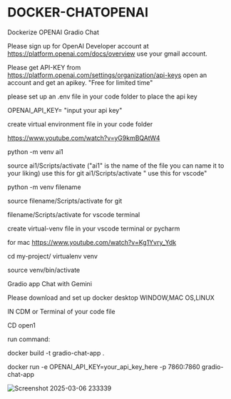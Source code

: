 # DOCKER-CHATOPENAI
Dockerize OPENAI Gradio Chat


Please sign up for OpenAI Developer account at https://platform.openai.com/docs/overview use your gmail account.

Please get API-KEY from https://platform.openai.com/settings/organization/api-keys open an account and get an apikey. "Free for limited time"

please set up an .env file in your code folder to place the api key

OPENAI_API_KEY= "input your api key"

create virtual environment file in your code folder

https://www.youtube.com/watch?v=yG9kmBQAtW4

python -m venv ai1

source ai1/Scripts/activate ("ai1" is the name of the file you can name it to your liking) use this for git ai1/Scripts/activate " use this for vscode"

python -m venv filename

source filename/Scripts/activate for git

filename/Scripts/activate for vscode terminal

create virtual-venv file in your vscode terminal or pycharm

for mac https://www.youtube.com/watch?v=Kg1Yvry_Ydk

cd my-project/ virtualenv venv

source venv/bin/activate

Gradio app Chat with Gemini

Please download and set up docker desktop WINDOW,MAC OS,LINUX

IN CDM or Terminal of your code file

CD open1

run command:

docker build -t gradio-chat-app .

docker run -e OPENAI_API_KEY=your_api_key_here -p 7860:7860 gradio-chat-app

![Screenshot 2025-03-06 233339](https://github.com/user-attachments/assets/9dce9e55-9c3d-4b39-85b8-b6618f240178)

